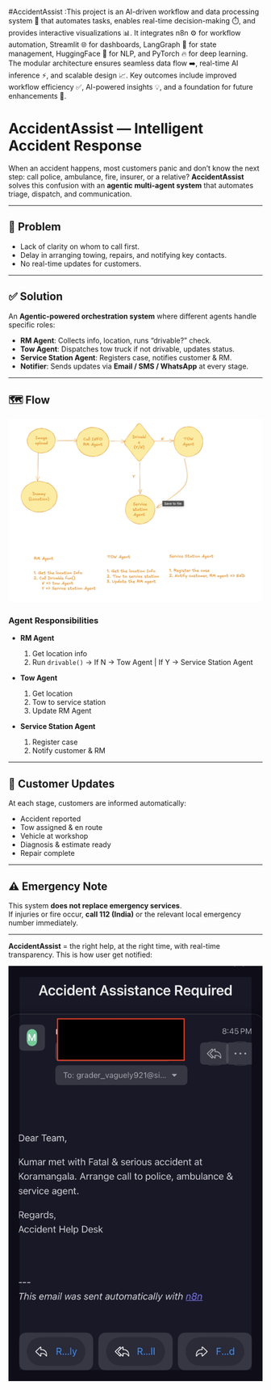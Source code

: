 #AccidentAssist :This project is an AI-driven workflow and data processing system 🤖 that automates tasks, enables real-time decision-making ⏱️, and provides interactive visualizations 📊. It integrates n8n ⚙️ for workflow automation, Streamlit 🌐 for dashboards, LangGraph 🔗 for state management, HuggingFace 🧠 for NLP, and PyTorch 🔥 for deep learning. The modular architecture ensures seamless data flow ➡️, real-time AI inference ⚡, and scalable design 📈. Key outcomes include improved workflow efficiency ✅, AI-powered insights 💡, and a foundation for future enhancements 🚀.
# AccidentAssist — Intelligent Accident Response

When an accident happens, most customers panic and don’t know the next step: call police, ambulance, fire, insurer, or a relative? **AccidentAssist** solves this confusion with an **agentic multi-agent system** that automates triage, dispatch, and communication.


---

## 🚗 Problem
- Lack of clarity on whom to call first.
- Delay in arranging towing, repairs, and notifying key contacts.
- No real-time updates for customers.

---

## ✅ Solution
An **Agentic-powered orchestration system** where different agents handle specific roles:

- **RM Agent**: Collects info, location, runs “drivable?” check.
- **Tow Agent**: Dispatches tow truck if not drivable, updates status.
- **Service Station Agent**: Registers case, notifies customer & RM.
- **Notifier**: Sends updates via **Email / SMS / WhatsApp** at every stage.

---

## 🗺️ Flow

![Architecture Diagram](./info_flow_diagram.png)

### Agent Responsibilities
- **RM Agent**  
  1. Get location info  
  2. Run `drivable()` → If N → Tow Agent | If Y → Service Station Agent  

- **Tow Agent**  
  1. Get location  
  2. Tow to service station  
  3. Update RM Agent  

- **Service Station Agent**  
  1. Register case  
  2. Notify customer & RM  

---

## 🔔 Customer Updates
At each stage, customers are informed automatically:
- Accident reported  
- Tow assigned & en route  
- Vehicle at workshop  
- Diagnosis & estimate ready  
- Repair complete  

---

## ⚠️ Emergency Note
This system **does not replace emergency services**.  
If injuries or fire occur, **call 112 (India)** or the relevant local emergency number immediately.

---

**AccidentAssist** = the right help, at the right time, with real-time transparency.
This is how user get notified:

![notification](./mail.jpg)

